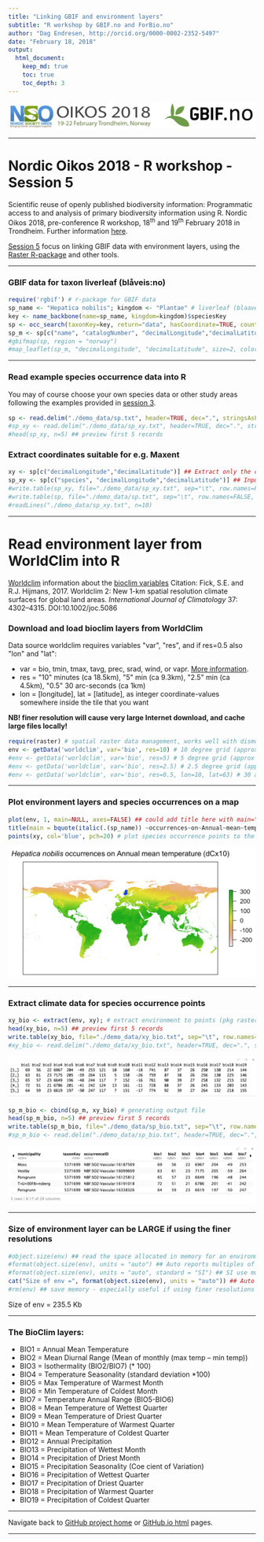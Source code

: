 ```yaml
---
title: "Linking GBIF and environment layers"
subtitle: "R workshop by GBIF.no and ForBio.no"
author: "Dag Endresen, http://orcid.org/0000-0002-2352-5497"
date: "February 18, 2018"
output:
  html_document:
    keep_md: true
    toc: true
    toc_depth: 3
---
```


![](../demo_data/NSO_2018_GBIF_NO.png "NSO 2018")

***

# Nordic Oikos 2018 - R workshop - Session 5

Scientific reuse of openly published biodiversity information: Programmatic access to and analysis of primary biodiversity information using R. Nordic Oikos 2018, pre-conference R workshop, 18<sup>th</sup> and 19<sup>th</sup> February 2018 in Trondheim. Further information [here](http://www.gbif.no/events/2018/Nordic-Oikos-2018-R-workshop.html).

[Session 5](./) focus on linking GBIF data with environment layers, using the [Raster R-package](https://cran.r-project.org/web/packages/raster/index.html) and other tools.

***

### GBIF data for taxon liverleaf (bl&aring;veis:no)

```r
require('rgbif') # r-package for GBIF data
sp_name <- "Hepatica nobilis"; kingdom <- "Plantae" # liverleaf (blaaveis:no), taxonKey=5371699
key <- name_backbone(name=sp_name, kingdom=kingdom)$speciesKey
sp <- occ_search(taxonKey=key, return="data", hasCoordinate=TRUE, country="NO", limit=100)
sp_m <- sp[c("name", "catalogNumber", "decimalLongitude","decimalLatitude", "basisOfRecord", "year", "municipality", "taxonKey", "occurrenceID")] ## Subset columns
#gbifmap(sp, region = "norway")
#map_leaflet(sp_m, "decimalLongitude", "decimalLatitude", size=2, color="blue")
```

***

### Read example species occurrence data into R
You may of course choose your own species data or other study areas following the examples provided in [session 3](../s3_gbif_demo).

```r
sp <- read.delim("./demo_data/sp.txt", header=TRUE, dec=".", stringsAsFactors=FALSE)
#sp_xy <- read.delim("./demo_data/sp_xy.txt", header=TRUE, dec=".", stringsAsFactors=FALSE)
#head(sp_xy, n=5) ## preview first 5 records
```

### Extract coordinates suitable for e.g. Maxent

```r
xy <- sp[c("decimalLongitude","decimalLatitude")] ## Extract only the coordinates
sp_xy <- sp[c("species", "decimalLongitude","decimalLatitude")] ## Input format for Maxent
#write.table(sp_xy, file="./demo_data/sp_xy.txt", sep="\t", row.names=FALSE, qmethod="double") ## for Maxent
#write.table(sp, file="./demo_data/sp.txt", sep="\t", row.names=FALSE, qmethod="double") ## dataframe
#readLines("./demo_data/sp_xy.txt", n=10)
```

***

# Read environment layer from WorldClim into R
[Worldclim](http://worldclim.org/) information about the [bioclim variables](http://worldclim.org/bioclim)
Citation: Fick, S.E. and R.J. Hijmans, 2017. Worldclim 2: New 1-km spatial resolution climate surfaces for global land areas. *International Journal of Climatology* 37: 4302–4315. DOI:10.1002/joc.5086

### Download and load bioclim layers from WorldClim
Data source worldclim requires variables "var", "res", and if res=0.5 also "lon" and "lat":

 * var = bio, tmin, tmax, tavg, prec, srad, wind, or vapr. [More information](http://worldclim.org/version2).
 * res = "10" minutes (ca 18.5km), "5" min (ca 9.3km), "2.5" min (ca 4.5km), "0.5" 30 arc-seconds (ca 1km)
 * lon = [longitude], lat = [latitude], as integer coordinate-values somewhere inside the tile that you want

**NB! finer resolution will cause very large Internet download, and cache large files locally!**


```r
require(raster) # spatial raster data management, works well with dismo
env <- getData('worldclim', var='bio', res=10) # 10 degree grid (approx 18.5 km, 342 km2 at equator) 85 MByte
#env <- getData('worldclim', var='bio', res=5) # 5 degree grid (approx 9.3 km, 86 km2) 296 MByte
#env <- getData('worldclim', var='bio', res=2.5) # 2.5 degree grid (approx 4.5 km, 20 km2) 1.3 GByte
#env <- getData('worldclim', var='bio', res=0.5, lon=10, lat=63) # 30 arc-second grid (approx 1 km)
```

***

### Plot environment layers and species occurrences on a map


```r
plot(env, 1, main=NULL, axes=FALSE) ## could add title here with main="Title"
title(main = bquote(italic(.(sp_name)) ~occurrences~on~Annual~mean~temperature~'(dCx10)'))
points(xy, col='blue', pch=20) # plot species occurrence points to the map
```
![Bioclim 1, Annual mean temperature](demo_data/bioclim_1_sp.png "Bioclim 01")

***

### Extract climate data for species occurrence points

```r
xy_bio <- extract(env, xy); # extract environment to points (pkg raster)
head(xy_bio, n=5) ## preview first 5 records
write.table(xy_bio, file="./demo_data/xy_bio.txt", sep="\t", row.names=FALSE, col.names=TRUE, qmethod="double")
#xy_bio <- read.delim("./demo_data/xy_bio.txt", header=TRUE, dec=".", stringsAsFactors=FALSE) ## dataframe
```
![Environment data extracted from Bioclim](./demo_data/xy_bio.png "Bioclim")


```r
sp_m_bio <- cbind(sp_m, xy_bio) # generating output file
head(sp_m_bio, n=5) ## preview first 5 records
write.table(sp_m_bio, file="./demo_data/sp_bio.txt", sep="\t", row.names=FALSE, col.names=TRUE, qmethod="double")
#sp_m_bio <- read.delim("./demo_data/sp_bio.txt", header=TRUE, dec=".", stringsAsFactors=FALSE) ## dataframe
```
![Species occurrences with environment data extracted from Bioclim](./demo_data/sp_m_bio.png "Bioclim")

***

### Size of environment layer can be LARGE if using the finer resolutions


```r
#object.size(env) ## read the space allocated in memory for an environment variable
#format(object.size(env), units = "auto") ## Auto reports multiples of 1024
#format(object.size(env), units = "auto", standard = "SI") ## SI use multiples of 1000
cat("Size of env =", format(object.size(env), units = "auto")) ## Auto reports multiples of 1024
#rm(env) ## save memory - especially useful if using finer resolutions
```

Size of env = 235.5 Kb

***

### The BioClim layers:

 * BIO1 = Annual Mean Temperature
 * BIO2 = Mean Diurnal Range (Mean of monthly (max temp – min temp)) 
 * BIO3 = Isothermality (BIO2/BIO7) (* 100)
 * BIO4 = Temperature Seasonality (standard deviation *100)
 * BIO5 = Max Temperature of Warmest Month
 * BIO6 = Min Temperature of Coldest Month
 * BIO7 = Temperature Annual Range (BIO5-BIO6)
 * BIO8 = Mean Temperature of Wettest Quarter
 * BIO9 = Mean Temperature of Driest Quarter
 * BIO10 = Mean Temperature of Warmest Quarter 
 * BIO11 = Mean Temperature of Coldest Quarter 
 * BIO12 = Annual Precipitation
 * BIO13 = Precipitation of Wettest Month
 * BIO14 = Precipitation of Driest Month
 * BIO15 = Precipitation Seasonality (Coe cient of Variation) 
 * BIO16 = Precipitation of Wettest Quarter
 * BIO17 = Precipitation of Driest Quarter
 * BIO18 = Precipitation of Warmest Quarter
 * BIO19 = Precipitation of Coldest Quarter

***

Navigate back to [GitHub project home](https://github.com/GBIF-Europe/nordic_oikos_2018_r) or [GitHub.io html](https://gbif-europe.github.io/nordic_oikos_2018_r/) pages.

***
